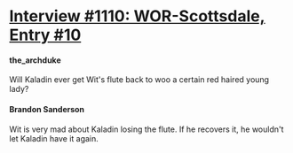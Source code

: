# [Interview #1110: WOR-Scottsdale, Entry #10](https://www.theoryland.com/intvmain.php?i=1110#10)

#### the\_archduke

Will Kaladin ever get Wit's flute back to woo a certain red haired young lady?

#### Brandon Sanderson

Wit is very mad about Kaladin losing the flute. If he recovers it, he wouldn't let Kaladin have it again.

